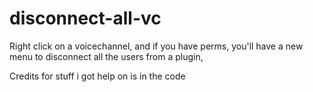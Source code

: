 # disconnect-all-vc
Right click on a voicechannel, and if you have perms, you'll have a new menu to disconnect all the users from a plugin,

Credits for stuff i got help on is in the code
